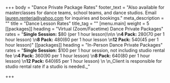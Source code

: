 +++
body = "Dance Private Package Rates"
footer_text = "Also available for masterclasses for dance teams, school teams, and dance studios. Email lauren.renteria@yahoo.com for inquiries and bookings."
meta_description = ""
title = "Dance Lesson Rates"
title_tag = ""
[menu.main]
weight = 5
[[packages]]
heading = "Virtual (Zoom/Facetime) Dance Private Packages"
rates = "**Single Session:** $80 (per 1 hour lesson)\n\n  \n**4 Pack:** $280 ($70 per 1 hour lesson)  \n**8 Pack:** $480 ($60 per 1 hour lesson  \n**12 Pack:** $540 ($45 per 1 hour lesson)"
[[packages]]
heading = "In-Person Dance Private Packages"
rates = "**Single Session:** $100 per 1 hour session, not including studio rental fee  \n**4 Pack:** $360 ($90 per 1 hour lesson)  \n**8 Pack:** $640 ($80 per 1 hour lesson)  \n**12 Pack:** $640 ($65 per 1 hour lesson)  \n  \n_Client is responsible for studio rental rate if a studio is needed._"

+++
